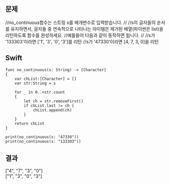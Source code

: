 ## 문제
//no_continuous함수는 스트링 s를 매개변수로 입력받습니다.
//
//s의 글자들의 순서를 유지하면서, 글자들 중 연속적으로 나타나는 아이템은 제거된 배열(파이썬은 list)을 리턴하도록 함수를 완성하세요.
//예를들어 다음과 같이 동작하면 됩니다.
//
//s가 '133303'이라면 ['1', '3', '0', '3']를 리턴
//s가 '47330'이라면 [4, 7, 3, 0]을 리턴

## Swift
```
func no_continuous(s: String) -> [Character]
{
    var chList:[Character] = []
    var str:String = s
    
    for _ in 0..<str.count
    {
        let ch = str.removeFirst()
        if chList.last != ch {
            chList.append(ch)
        }
    }
    return chList
}

print(no_continuous(s: "47330"))
print(no_continuous(s: "133303"))
```

## 결과
["4", "7", "3", "0"]<br>
["1", "3", "0", "3"]
